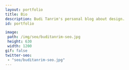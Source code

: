 ```yaml
---
layout: portfolio
title: Bio
description: Budi Tanrim's personal blog about design.
id: portfolio

image:
 path: /img/seo/buditanrim-seo.jpg
 height: 630
 width: 1200
gif: false
twitter-seo:
 - "seo/buditanrim-seo.jpg"
---
```



